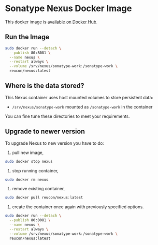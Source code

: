 # Sonatype Nexus Docker Image

This docker image is [available on Docker Hub](https://hub.docker.com/r/reucon/nexus/).

## Run the Image

```bash
sudo docker run --detach \
  --publish 80:8081 \
  --name nexus \
  --restart always \
  --volume /srv/nexus/sonatype-work:/sonatype-work \
  reucon/nexus:latest
```
## Where is the data stored?

This Nexus container uses host mounted volumes to store persistent data:
- `/srv/nexus/sonatype-work` mounted as `/sonatype-work` in the container

You can fine tune these directories to meet your requirements.

## Upgrade to newer version

To upgrade Nexus to new version you have to do:
1. pull new image,
```bash
sudo docker stop nexus
```

1. stop running container,
```bash
sudo docker rm nexus
```

1. remove existing container,
```bash
sudo docker pull reucon/nexus:latest
```

1. create the container once again with previously specified options.
```bash
sudo docker run --detach \
  --publish 80:8081 \
  --name nexus \
  --restart always \
  --volume /srv/nexus/sonatype-work:/sonatype-work \
  reucon/nexus:latest
```
